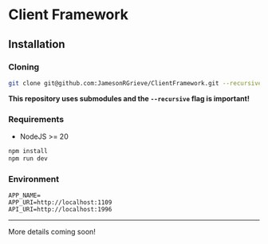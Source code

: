 # Client Framework

## Installation

### Cloning

```sh
git clone git@github.com:JamesonRGrieve/ClientFramework.git --recursive
```

**This repository uses submodules and the `--recursive` flag is important!**

### Requirements

- NodeJS >= 20

```sh
npm install
npm run dev
```

### Environment

```
APP_NAME=
APP_URI=http://localhost:1109
API_URI=http://localhost:1996
```

---

More details coming soon!
